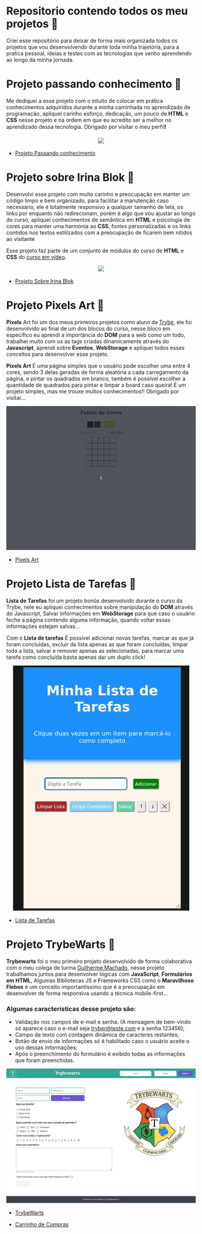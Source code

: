 # Repositorio contendo todos os meu projetos 🚧

Criei esse repositório para deixar de forma mais organizada todos os projetos que vou desenvolvendo durante toda minha trajetória, para a pratica pessoal, ideias e testes com as tecnologias que venho aprendendo ao longo da minha jornada.

# Projeto passando conhecimento 📖

Me dediquei a esse projeto com o intuito de colocar em prática conhecimentos adquiridos durante a minha caminhada no aprendizado de programação, apliquei carinho esforço, dedicação, um pouco de **HTML** e **CSS** nesse projeto e na ordem em que eu acredito ser a melhor no aprendizado dessa tecnologia. Obrigado por visitar o meu perfil❗

<p align= "center">
  <img src="demonstracao-projeto-passando-conhecimento.gif" width="350px"/>
</p>

- [Projeto Passando conhecimento](https://guilherme-artigas.github.io/Projeto-Passando-Conhecimento/)

# Projeto sobre Irina Blok 📱

Desenvolvi esse projeto com muito carinho e preocupação em manter um código limpo e bem organizado, para facilitar a manutenção caso necessário, ele é totalmente responsivo a qualquer tamanho de tela, os links por enquanto não redirecionam, porém é algo que vou ajustar ao longo do curso, apliquei conhecimentos de semântica em **HTML** e psicologia de cores para manter uma harmonia ao **CSS**, fontes personalizadas e os links contidos nos textos estilizados com a preocupação de ficarem bem nítidos ao visitante

Esse projeto faz parte de um conjunto de módulos do curso de **HTML** e **CSS** do [curso em vídeo](https://www.cursoemvideo.com/).

<p style="text-align: center">
  <img src="demonstracao-projeto-irina-blok.gif"/>
</p>

- [Projeto Sobre Irina Blok](https://guilherme-artigas.github.io/Projeto-Sobre-IrinaBlok/)

# Projeto Pixels Art 🎨

**Pixels** Art foi um dos meus primeiros projetos como aluno da [Trybe](https://www.betrybe.com/), ele foi desenvolvido ao final de um dos blocos do curso, nesse bloco em específico eu aprendi a importância do **DOM** para a web como um todo, trabalhei muito com os as tags criadas dinamicamente através do **Javascript**, aprendi sobre **Eventos**, **WebStorage** e apliquei todos esses conceitos para desenvolver esse projeto.
 
**Pixels Art** É uma página simples que o usuário pode escolher uma entre 4 cores, sendo 3 delas geradas de forma aleatória a cada carregamento da página, e pintar os quadrados em branco, também é possível escolher a quantidade de quadrados para pintar e limpar a board caso queira! É um projeto simples, mas me trouxe muitos conhecimentos!! Obrigado por visitar...

<p style="text-align: center">
  <img src="demonstracao-pixelsArt.gif">
</p>

- [Pixels Art](https://guilherme-artigas.github.io/projetos/Pixels-Art/)

# Projeto Lista de Tarefas 📝

**Lista de Tarefas** foi um projeto bonûs desenvolvido durante o curso da Trybe, nele eu apliquei conhecimentos sobre manipulação do **DOM** através do Javascript, Salvar informações em **WebStorage** para que caso o usuário feche a página contendo alguma informação, quando voltar essas informações estejam salvas...
 
Com o **Lista de tarefas** É possível adicionar novas tarefas, marcar as que já foram concluídas, excluir da lista apenas as que foram concluídas, limpar toda a lista, salvar e remover apenas as selecionadas, para marcar uma tarefa como concluída basta apenas dar um duplo click!

<p style="text-align: center">
  <img src="demonstracao-projeto-lista-tarefas.gif"/>
</p>

- [Lista de Tarefas](https://guilherme-artigas.github.io/projetos/Lista-Tarefas/)

# Projeto TrybeWarts 🔮

**Trybewarts** foi o meu primeiro projeto desenvolvido de forma colaborativa com o meu colega de turma [Guilherme Machado](https://www.linkedin.com/in/machadodev/), nesse projeto trabalhamos juntos para desenvolver lógicas com **JavaScript**, **Formulários em HTML**, Algumas Bibliotecas JS e Frameworks CSS como o **Maravilhoso Flebox** é um conceito importantíssimo que é a preocupação em desenvolver de forma responsiva usando a técnica mobile-first...
 
### Algumas características desse projeto são:
 
- Validação nos campos de e-mail e senha. (A mensagem de bem-vindo só aparece caso o e-mail seja tryber@teste.com e a senha 123456);
- Campo de texto com contagem dinâmica de caracteres restantes;
- Botão de envio de informações só é habilitado caso o usuário aceite o uso dessas informações;
- Após o preenchimento do formulário é exibido todas as informações que foram preenchidas.

<p style="text-align: center">
  <img src="demonstracao-projeto-trybewarts.png"/>
</p>

- [TrybeWarts](https://guilherme-artigas.github.io/projetos/Trybewarts/)

- [Carrinho de Compras](https://guilherme-artigas.github.io/projetos/Carrinho-de-Compras/)
